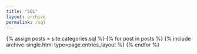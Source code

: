 ```yaml
---
title: "SQL"
layout: archive
permalink: /sql
---
```



{% assign posts = site.categories.sql %}
{% for post in posts %} {% include archive-single.html type=page.entries_layout %} {% endfor %}
